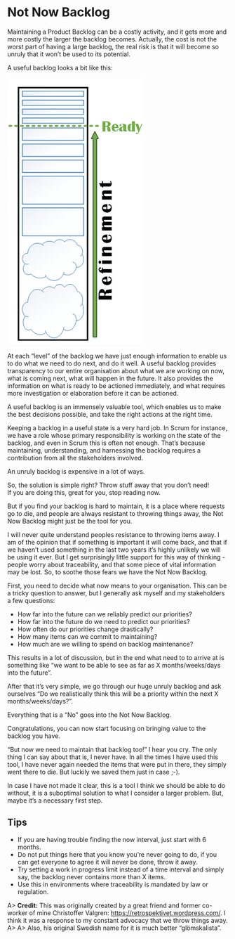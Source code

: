 # Not Now Backlog

Maintaining a Product Backlog can be a costly activity, and it gets more and more costly the larger the backlog becomes. Actually, the cost is not the worst part of having a large backlog, the real risk is that it will become so unruly that it won’t be used to its potential.

A useful backlog looks a bit like this:

![Backlog Refinement](images/not-now-backlog.png)

At each “level” of the backlog we have just enough information to enable us to do what we need to do next, and do it well. A useful backlog provides transparency to our entire organisation about what we are working on now, what is coming next, what will happen in the future. It also provides the information on what is ready to be actioned immediately, and what requires more investigation or elaboration before it can be actioned.

A useful backlog is an immensely valuable tool, which enables us to make the best decisions possible, and take the right actions at the right time.

Keeping a backlog in a useful state is a very hard job. In Scrum for instance, we have a role whose primary responsibility is working on the state of the backlog, and even in Scrum this is often not enough. That’s because maintaining, understanding, and harnessing the backlog requires a contribution from all the stakeholders involved.

An unruly backlog is expensive in a lot of ways.

So, the solution is simple right? Throw stuff away that you don’t need!  
If you are doing this, great for you, stop reading now.

But if you find your backlog is hard to maintain, it is a place where requests go to die, and people are always resistant to throwing things away, the Not Now Backlog might just be the tool for you.

I will never quite understand peoples resistance to throwing items away. I am of the opinion that if something is important it will come back, and that if we haven’t used something in the last two years it’s highly unlikely we will be using it ever. But I get surprisingly little support for this way of thinking - people worry about traceability, and that some piece of vital information may be lost. So, to soothe those fears we have the Not Now Backlog.

First, you need to decide what now means to your organisation. This can be a tricky question to answer, but I generally ask myself and my stakeholders a few questions:

- How far into the future can we reliably predict our priorities?
- How far into the future do we need to predict our priorities?
- How often do our priorities change drastically?
- How many items can we commit to maintaining?
- How much are we willing to spend on backlog maintenance?

This results in a lot of discussion, but in the end what need to to arrive at is something like “we want to be able to see as far as X months/weeks/days into the future”.

After that it’s very simple, we go through our huge unruly backlog and ask ourselves “Do we realistically think this will be a priority within the next X months/weeks/days?”.

Everything that is a “No” goes into the Not Now Backlog.

Congratulations, you can now start focusing on bringing value to the backlog you have.

“But now we need to maintain that backlog too!” I hear you cry. The only thing I can say about that is, I never have. In all the times I have used this tool, I have never again needed the items that were put in there, they simply went there to die. But luckily we saved them just in case ;-).

In case I have not made it clear, this is a tool I think we should be able to do without, it is a suboptimal solution to what I consider a larger problem. But, maybe it’s a necessary first step.

## Tips
- If you are having trouble finding the now interval, just start with 6 months.
- Do not put things here that you know you’re never going to do, if you can get everyone to agree it will never be done, throw it away.
- Try setting a work in progress limit instead of a time interval and simply say, the backlog never contains more than X items.
- Use this in environments where traceability is mandated by law or regulation.

A> **Credit:** This was originally created by a great friend and former co-worker of mine Christoffer Valgren: <https://retrospektivet.wordpress.com/>. I think it was a response to my constant advocacy that we throw things away.
A>
A> Also, his original Swedish name for it is much better “glömskalista”.
